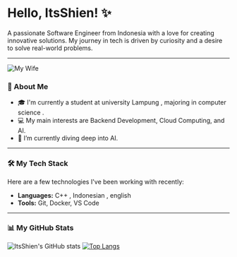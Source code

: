 # Hello, ItsShien! ✨
A passionate Software Engineer from Indonesia with a love for creating innovative solutions. My journey in tech is driven by curiosity and a desire to solve real-world problems.

---

![My Wife]([https://user-images.githubusercontent.com/1234567/123456789-abcdef.gif](https://media4.giphy.com/media/v1.Y2lkPTc5MGI3NjExa2Ywc3lkMWlrd3BtdzF4ZzRua2Jua2ljNmJrNDhmdW5hN2g4eHkxbyZlcD12MV9pbnRlcm5hbF9naWZfYnlfaWQmY3Q9Zw/cYt0sYmvTvlrzQplsX/giphy.gif))

### 🚀 About Me

- 🎓 I'm currently a student at university Lampung , majoring in computer science .
- 💻 My main interests are Backend Development, Cloud Computing, and AI.
- 🌱 I’m currently diving deep into AI.

---

### 🛠️ My Tech Stack

Here are a few technologies I've been working with recently:

- **Languages:** C++ , Indonesian , english
- **Tools:** Git, Docker, VS Code

---

### 📊 My GitHub Stats

![ItsShien's GitHub stats](https://github-readme-stats.vercel.app/api?username=ItsShien&show_icons=true&theme=radical)
[![Top Langs](https://github-readme-stats.vercel.app/api/top-langs/?username=ItsShien&layout=compact&theme=vision-friendly-dark)](https://github.com/anuraghazra/github-readme-stats)
